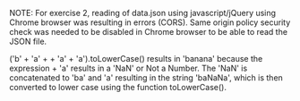 NOTE: For exercise 2, reading of data.json using javascript/jQuery using Chrome browser was resulting in errors (CORS). Same origin policy security check was needed to be disabled in Chrome browser to be able to read the JSON file.

('b' + 'a' + + 'a' + 'a').toLowerCase() results in 'banana' because the expression + 'a' results in a 'NaN' or Not a Number. The 'NaN' is concatenated to 'ba' and 'a' resulting in the string 'baNaNa', which is then converted to lower case using the function toLowerCase().
